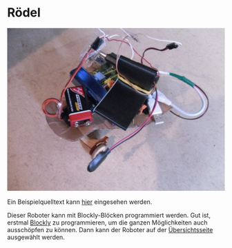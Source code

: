 Rödel
=====

![](roedelmitraspberrypi.jpg)

Ein Beispielquelltext kann [hier](http://tinyurl.com/oxk6ch7) eingesehen werden.

Dieser Roboter kann mit Blockly-Blöcken programmiert werden. Gut ist, erstmal [Blockly](https://blockly-games.appspot.com/) zu programmieren, um die ganzen  Möglichkeiten auch ausschöpfen zu können. Dann kann der Roboter auf der [Übersichtsseite](http://rustyrobots.pythonanywhere.com) ausgewählt werden.